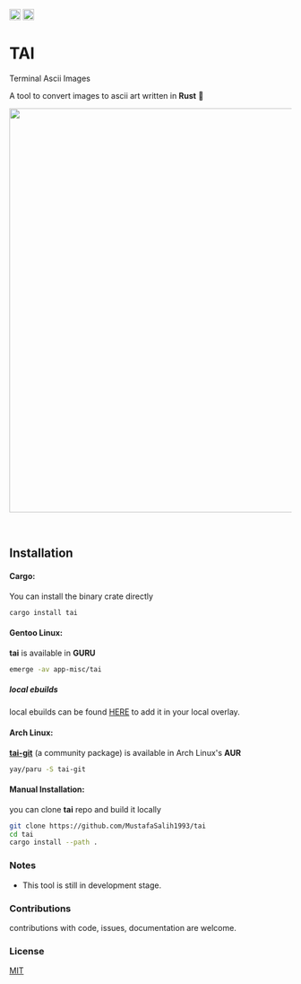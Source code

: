 [<img alt="github" src="https://img.shields.io/static/v1?label=github&message=tai&color=acb0d0&logo=Github&style=flat-square&logoColor=a9b1d6" height="20">](https://github.com/MustafaSalih1993/tai)
[<img alt="crates" src="https://img.shields.io/crates/v/tai?logo=rust&logoColor=a9b1d6&style=flat-square&color=fc8d62" height="20">](https://crates.io/crates/tai)

# TAI
Terminal Ascii Images

A tool to convert images to ascii art written in **Rust** 🦀

<p>
<img width="720px" align="center" src="./screenshots/1.gif"/>
</p><br/>

## Installation
#### Cargo:
You can install the binary crate directly
```sh
cargo install tai
```
#### Gentoo Linux:
**tai** is available in **GURU**
```sh
emerge -av app-misc/tai
```
##### local ebuilds
local ebuilds can be found [HERE](https://github.com/MustafaSalih1993/tai-ebuilds) to add it in your local overlay.
</br>
#### Arch Linux:
**[tai-git](https://aur.archlinux.org/packages/tai-git)** (a community package) is available in Arch Linux's **AUR**
```sh
yay/paru -S tai-git
```
#### Manual Installation:
you can clone **tai** repo and build it locally
```sh
git clone https://github.com/MustafaSalih1993/tai
cd tai
cargo install --path .
```

### Notes
* This tool is still in development stage.


### Contributions
contributions with code, issues, documentation are welcome.

### License
[MIT](https://mit-license.org/)
